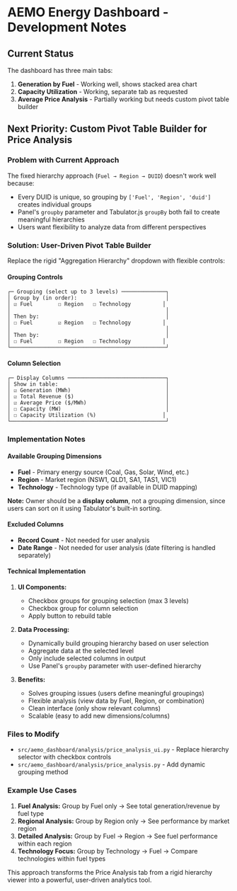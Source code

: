 # AEMO Energy Dashboard - Development Notes

## Current Status

The dashboard has three main tabs:
1. **Generation by Fuel** - Working well, shows stacked area chart
2. **Capacity Utilization** - Working, separate tab as requested
3. **Average Price Analysis** - Partially working but needs custom pivot table builder

## Next Priority: Custom Pivot Table Builder for Price Analysis

### Problem with Current Approach
The fixed hierarchy approach (`Fuel → Region → DUID`) doesn't work well because:
- Every DUID is unique, so grouping by `['Fuel', 'Region', 'duid']` creates individual groups
- Panel's `groupby` parameter and Tabulator.js `groupBy` both fail to create meaningful hierarchies
- Users want flexibility to analyze data from different perspectives

### Solution: User-Driven Pivot Table Builder

Replace the rigid "Aggregation Hierarchy" dropdown with flexible controls:

#### Grouping Controls
```
┌─ Grouping (select up to 3 levels) ──────────────┐
│ Group by (in order):                            │
│ ☑ Fuel        ☐ Region   ☐ Technology          │
│                                                 │
│ Then by:                                        │
│ ☐ Fuel        ☑ Region   ☐ Technology          │
│                                                 │
│ Then by:                                        │
│ ☐ Fuel        ☐ Region   ☐ Technology          │
└─────────────────────────────────────────────────┘
```

#### Column Selection
```
┌─ Display Columns ───────────────────────────────┐
│ Show in table:                                  │
│ ☑ Generation (MWh)                              │
│ ☑ Total Revenue ($)                             │
│ ☑ Average Price ($/MWh)                         │
│ ☐ Capacity (MW)                                 │
│ ☐ Capacity Utilization (%)                     │
└─────────────────────────────────────────────────┘
```

### Implementation Notes

#### Available Grouping Dimensions
- **Fuel** - Primary energy source (Coal, Gas, Solar, Wind, etc.)
- **Region** - Market region (NSW1, QLD1, SA1, TAS1, VIC1)
- **Technology** - Technology type (if available in DUID mapping)

**Note:** Owner should be a **display column**, not a grouping dimension, since users can sort on it using Tabulator's built-in sorting.

#### Excluded Columns
- **Record Count** - Not needed for user analysis
- **Date Range** - Not needed for user analysis (date filtering is handled separately)

#### Technical Implementation
1. **UI Components:**
   - Checkbox groups for grouping selection (max 3 levels)
   - Checkbox group for column selection
   - Apply button to rebuild table

2. **Data Processing:**
   - Dynamically build grouping hierarchy based on user selection
   - Aggregate data at the selected level
   - Only include selected columns in output
   - Use Panel's `groupby` parameter with user-defined hierarchy

3. **Benefits:**
   - Solves grouping issues (users define meaningful groupings)
   - Flexible analysis (view data by Fuel, Region, or combination)
   - Clean interface (only show relevant columns)
   - Scalable (easy to add new dimensions/columns)

### Files to Modify
- `src/aemo_dashboard/analysis/price_analysis_ui.py` - Replace hierarchy selector with checkbox controls
- `src/aemo_dashboard/analysis/price_analysis.py` - Add dynamic grouping method

### Example Use Cases
1. **Fuel Analysis:** Group by Fuel only → See total generation/revenue by fuel type
2. **Regional Analysis:** Group by Region only → See performance by market region  
3. **Detailed Analysis:** Group by Fuel → Region → See fuel performance within each region
4. **Technology Focus:** Group by Technology → Fuel → Compare technologies within fuel types

This approach transforms the Price Analysis tab from a rigid hierarchy viewer into a powerful, user-driven analytics tool.